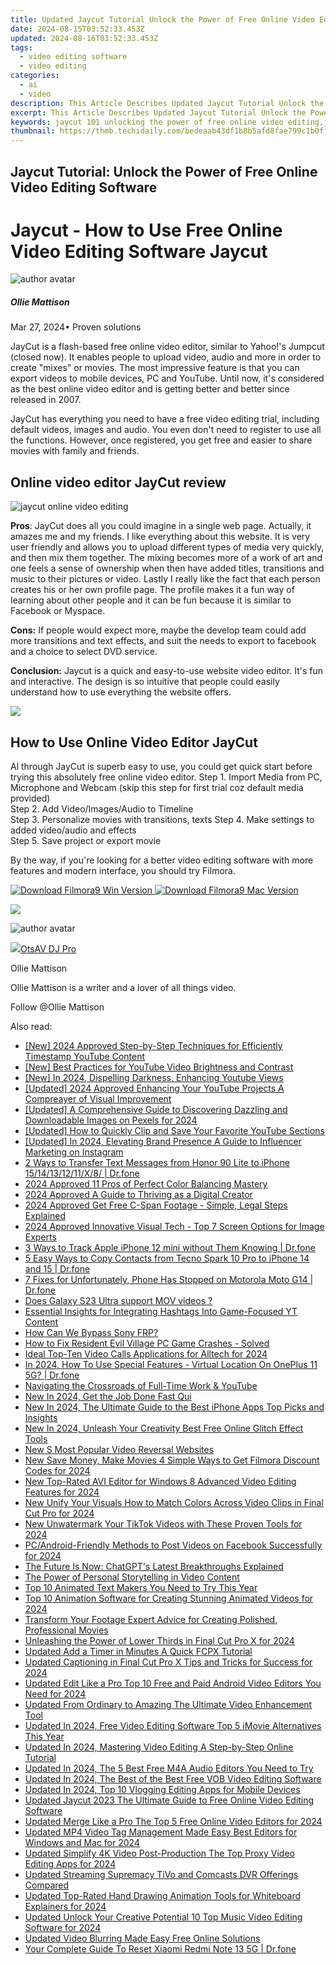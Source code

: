 ```yaml
---
title: Updated Jaycut Tutorial Unlock the Power of Free Online Video Editing Software for 2024
date: 2024-08-15T03:52:33.453Z
updated: 2024-08-16T03:52:33.453Z
tags: 
  - video editing software
  - video editing
categories: 
  - ai
  - video
description: This Article Describes Updated Jaycut Tutorial Unlock the Power of Free Online Video Editing Software for 2024
excerpt: This Article Describes Updated Jaycut Tutorial Unlock the Power of Free Online Video Editing Software for 2024
keywords: jaycut 101 unlocking the power of free online video editing,jaycut tutorial unlock the power of free online video editing,jaycut tutorial unlock the power of free online video editing software,jaycut how to use free online video editing software jaycut,jaycut 2023 the ultimate guide to free online video editing software,unlock the power of slow motion free video editing software filmora,the best free video editing software for 4k videos 2024 update
thumbnail: https://thmb.techidaily.com/bedeaab43df1b8b5afd8fae799c1b0ff2cb5a9adc8ca952932303c5e2c53ba39.jpg
---
```


## Jaycut Tutorial: Unlock the Power of Free Online Video Editing Software

# Jaycut - How to Use Free Online Video Editing Software Jaycut

![author avatar](https://images.wondershare.com/filmora/article-images/ollie-mattison.jpg)

##### Ollie Mattison

 Mar 27, 2024• Proven solutions

JayCut is a flash-based free online video editor, similar to Yahoo!'s Jumpcut (closed now). It enables people to upload video, audio and more in order to create "mixes" or movies. The most impressive feature is that you can export videos to mobile devices, PC and YouTube. Until now, it's considered as the best online video editor and is getting better and better since released in 2007.

JayCut has everything you need to have a free video editing trial, including default videos, images and audio. You even don't need to register to use all the functions. However, once registered, you get free and easier to share movies with family and friends.

## Online video editor JayCut review

![jaycut online video editing](https://images.wondershare.com/topic/video-editing/jaycut.jpg)

**Pros**: JayCut does all you could imagine in a single web page. Actually, it amazes me and my friends. I like everything about this website. It is very user friendly and allows you to upload different types of media very quickly, and then mix them together. The mixing becomes more of a work of art and one feels a sense of ownership when then have added titles, transitions and music to their pictures or video. Lastly I really like the fact that each person creates his or her own profile page. The profile makes it a fun way of learning about other people and it can be fun because it is similar to Facebook or Myspace.

**Cons:** If people would expect more, maybe the develop team could add more transitions and text effects, and suit the needs to export to facebook and a choice to select DVD service.

**Conclusion:** Jaycut is a quick and easy-to-use website video editor. It's fun and interactive. The design is so intuitive that people could easily understand how to use everything the website offers.

<!-- affiliate ads begin -->
<a href="https://estore.winxdvd.com/order/checkout.php?PRODS=12653808&QTY=1&AFFILIATE=108875&CART=1"><img src="https://www.winxdvd.com/affiliate/new-banner/wt-500x500.jpg" border="0"></a>
<!-- affiliate ads end -->
## How to Use Online Video Editor JayCut

Al through JayCut is superb easy to use, you could get quick start before trying this absolutely free online video editor.
Step 1\. Import Media from PC, Microphone and Webcam (skip this step for first trial coz default media provided)  
Step 2\. Add Video/Images/Audio to Timeline  
Step 3\. Personalize movies with transitions, texts
Step 4\. Make settings to added video/audio and effects  
Step 5\. Save project or export movie

By the way, if you're looking for a better video editing software with more features and modern interface, you should try Filmora.

[![Download Filmora9 Win Version](https://images.wondershare.com/filmora/guide/download-btn-win.jpg) ](https://tools.techidaily.com/wondershare/filmora/download/) [![Download Filmora9 Mac Version](https://images.wondershare.com/filmora/guide/download-btn-mac.jpg) ](https://tools.techidaily.com/wondershare/filmora/download/)
<!-- affiliate ads begin -->
<a href="https://store.advancedwebranking.com/order/checkout.php?PRODS=4715051&QTY=1&AFFILIATE=108875&CART=1"><img src="https://secure.avangate.com/images/merchant/14edc6ebfdae2e23bbed83d67f50e983/products/33_awr%20logo.png" border="0"></a>
<!-- affiliate ads end -->

![author avatar](https://images.wondershare.com/filmora/article-images/ollie-mattison.jpg)
<!-- affiliate ads begin -->
<a href="https://otszone.ots7.com/order/checkout.php?PRODS=4713321&QTY=1&AFFILIATE=108875&CART=1"><img src="https://green.ots7.com/screenshots/OtsAV/OtsAVDJ1.90-300x188.jpg" border="0">OtsAV DJ Pro</a>
<!-- affiliate ads end -->

Ollie Mattison

Ollie Mattison is a writer and a lover of all things video.

Follow @Ollie Mattison

<span class="atpl-alsoreadstyle">Also read:</span>
<div><ul>
<li><a href="https://youtube-webster.techidaily.com/024-approved-step-by-step-techniques-for-efficiently-timestamp-youtube-content/"><u>[New] 2024 Approved  Step-by-Step Techniques for Efficiently Timestamp YouTube Content</u></a></li>
<li><a href="https://youtube-tips.techidaily.com/est-practices-for-youtube-video-brightness-and-contrast/"><u>[New] Best Practices for YouTube Video Brightness and Contrast</u></a></li>
<li><a href="https://facebook-video-share.techidaily.com/new-in-2024-dispelling-darkness-enhancing-youtube-views/"><u>[New] In 2024, Dispelling Darkness, Enhancing Youtube Views</u></a></li>
<li><a href="https://facebook-video-footage.techidaily.com/updated-2024-approved-enhancing-your-youtube-projects-a-compreayer-of-visual-improvement/"><u>[Updated] 2024 Approved  Enhancing Your YouTube Projects  A Compreayer of Visual Improvement</u></a></li>
<li><a href="https://article-knowledge.techidaily.com/updated-a-comprehensive-guide-to-discovering-dazzling-and-downloadable-images-on-pexels-for-2024/"><u>[Updated] A Comprehensive Guide to Discovering Dazzling and Downloadable Images on Pexels for 2024</u></a></li>
<li><a href="https://facebook-video-share.techidaily.com/updated-how-to-quickly-clip-and-save-your-favorite-youtube-sections/"><u>[Updated] How to Quickly Clip and Save Your Favorite YouTube Sections</u></a></li>
<li><a href="https://instagram-videos.techidaily.com/updated-in-2024-elevating-brand-presence-a-guide-to-influencer-marketing-on-instagram/"><u>[Updated] In 2024, Elevating Brand Presence  A Guide to Influencer Marketing on Instagram</u></a></li>
<li><a href="https://blog-min.techidaily.com/2-ways-to-transfer-text-messages-from-honor-90-lite-to-iphone-1514131211x8-drfone-by-drfone-transfer-from-android-transfer-from-android/"><u>2 Ways to Transfer Text Messages from Honor 90 Lite to iPhone 15/14/13/12/11/X/8/ | Dr.fone</u></a></li>
<li><a href="https://fox-info.techidaily.com/2024-approved-11-pros-of-perfect-color-balancing-mastery/"><u>2024 Approved  11 Pros of Perfect Color Balancing Mastery</u></a></li>
<li><a href="https://extra-resources.techidaily.com/2024-approved-a-guide-to-thriving-as-a-digital-creator/"><u>2024 Approved  A Guide to Thriving as a Digital Creator</u></a></li>
<li><a href="https://some-techniques.techidaily.com/2024-approved-get-free-c-span-footage-simple-legal-steps-explained/"><u>2024 Approved  Get Free C-Span Footage - Simple, Legal Steps Explained</u></a></li>
<li><a href="https://some-knowledge.techidaily.com/2024-approved-innovative-visual-tech-top-7-screen-options-for-image-experts/"><u>2024 Approved  Innovative Visual Tech - Top 7 Screen Options for Image Experts</u></a></li>
<li><a href="https://ios-location-track.techidaily.com/3-ways-to-track-apple-iphone-12-mini-without-them-knowing-drfone-by-drfone-virtual-ios/"><u>3 Ways to Track Apple iPhone 12 mini without Them Knowing | Dr.fone</u></a></li>
<li><a href="https://blog-min.techidaily.com/5-easy-ways-to-copy-contacts-from-tecno-spark-10-pro-to-iphone-14-and-15-drfone-by-drfone-transfer-from-android-transfer-from-android/"><u>5 Easy Ways to Copy Contacts from Tecno Spark 10 Pro to iPhone 14 and 15 | Dr.fone</u></a></li>
<li><a href="https://howto.techidaily.com/7-fixes-for-unfortunately-phone-has-stopped-on-motorola-moto-g14-drfone-by-drfone-fix-android-problems-fix-android-problems/"><u>7 Fixes for Unfortunately, Phone Has Stopped on Motorola Moto G14 | Dr.fone</u></a></li>
<li><a href="https://phone-solutions.techidaily.com/does-galaxy-s23-ultra-support-mov-videos-by-aiseesoft-video-converter-play-mov-on-android/"><u>Does Galaxy S23 Ultra support MOV videos ?</u></a></li>
<li><a href="https://youtube-video-recordings.techidaily.com/essential-insights-for-integrating-hashtags-into-game-focused-yt-content/"><u>Essential Insights for Integrating Hashtags Into Game-Focused YT Content</u></a></li>
<li><a href="https://android-frp.techidaily.com/how-can-we-bypass-sony-frp-by-drfone-android/"><u>How Can We Bypass Sony FRP?</u></a></li>
<li><a href="https://program-issues.techidaily.com/how-to-fix-resident-evil-village-pc-game-crashes-solved/"><u>How to Fix Resident Evil Village PC Game Crashes - Solved</u></a></li>
<li><a href="https://screen-capture.techidaily.com/ideal-top-ten-video-calls-applications-for-alltech-for-2024/"><u>Ideal Top-Ten Video Calls Applications for Alltech for 2024</u></a></li>
<li><a href="https://phone-solutions.techidaily.com/in-2024-how-to-use-special-features-virtual-location-on-oneplus-11-5g-drfone-by-drfone-virtual-android/"><u>In 2024, How To Use Special Features - Virtual Location On OnePlus 11 5G? | Dr.fone</u></a></li>
<li><a href="https://youtube-video-recordings.techidaily.com/navigating-the-crossroads-of-full-time-work-and-youtube/"><u>Navigating the Crossroads of Full-Time Work & YouTube</u></a></li>
<li><a href="https://smart-video-creator.techidaily.com/new-in-2024-get-the-job-done-fast-qui/"><u>New In 2024, Get the Job Done Fast Qui</u></a></li>
<li><a href="https://smart-video-creator.techidaily.com/new-in-2024-the-ultimate-guide-to-the-best-iphone-apps-top-picks-and-insights/"><u>New In 2024, The Ultimate Guide to the Best iPhone Apps Top Picks and Insights</u></a></li>
<li><a href="https://smart-video-creator.techidaily.com/new-in-2024-unleash-your-creativity-best-free-online-glitch-effect-tools/"><u>New In 2024, Unleash Your Creativity Best Free Online Glitch Effect Tools</u></a></li>
<li><a href="https://smart-video-creator.techidaily.com/new-s-most-popular-video-reversal-websites/"><u>New S Most Popular Video Reversal Websites</u></a></li>
<li><a href="https://smart-video-creator.techidaily.com/new-save-money-make-movies-4-simple-ways-to-get-filmora-discount-codes-for-2024/"><u>New Save Money, Make Movies 4 Simple Ways to Get Filmora Discount Codes for 2024</u></a></li>
<li><a href="https://smart-video-editing.techidaily.com/new-top-rated-avi-editor-for-windows-8-advanced-video-editing-features-for-2024/"><u>New Top-Rated AVI Editor for Windows 8 Advanced Video Editing Features for 2024</u></a></li>
<li><a href="https://smart-video-creator.techidaily.com/new-unify-your-visuals-how-to-match-colors-across-video-clips-in-final-cut-pro-for-2024/"><u>New Unify Your Visuals How to Match Colors Across Video Clips in Final Cut Pro for 2024</u></a></li>
<li><a href="https://smart-video-creator.techidaily.com/new-unwatermark-your-tiktok-videos-with-these-proven-tools-for-2024/"><u>New Unwatermark Your TikTok Videos with These Proven Tools for 2024</u></a></li>
<li><a href="https://facebook-video-recording.techidaily.com/pcandroid-friendly-methods-to-post-videos-on-facebook-successfully-for-2024/"><u>PC/Android-Friendly Methods to Post Videos on Facebook Successfully for 2024</u></a></li>
<li><a href="https://tech-haven.techidaily.com/the-future-is-now-chatgpts-latest-breakthroughs-explained/"><u>The Future Is Now: ChatGPT's Latest Breakthroughs Explained</u></a></li>
<li><a href="https://youtube-video-recordings.techidaily.com/the-power-of-personal-storytelling-in-video-content/"><u>The Power of Personal Storytelling in Video Content</u></a></li>
<li><a href="https://smart-video-creator.techidaily.com/top-10-animated-text-makers-you-need-to-try-this-year/"><u>Top 10 Animated Text Makers You Need to Try This Year</u></a></li>
<li><a href="https://smart-video-creator.techidaily.com/top-10-animation-software-for-creating-stunning-animated-videos-for-2024/"><u>Top 10 Animation Software for Creating Stunning Animated Videos for 2024</u></a></li>
<li><a href="https://smart-video-creator.techidaily.com/transform-your-footage-expert-advice-for-creating-polished-professional-movies/"><u>Transform Your Footage Expert Advice for Creating Polished, Professional Movies</u></a></li>
<li><a href="https://smart-video-creator.techidaily.com/unleashing-the-power-of-lower-thirds-in-final-cut-pro-x-for-2024/"><u>Unleashing the Power of Lower Thirds in Final Cut Pro X for 2024</u></a></li>
<li><a href="https://smart-video-creator.techidaily.com/updated-add-a-timer-in-minutes-a-quick-fcpx-tutorial/"><u>Updated Add a Timer in Minutes A Quick FCPX Tutorial</u></a></li>
<li><a href="https://smart-video-creator.techidaily.com/updated-captioning-in-final-cut-pro-x-tips-and-tricks-for-success-for-2024/"><u>Updated Captioning in Final Cut Pro X Tips and Tricks for Success for 2024</u></a></li>
<li><a href="https://smart-video-creator.techidaily.com/updated-edit-like-a-pro-top-10-free-and-paid-android-video-editors-you-need-for-2024/"><u>Updated Edit Like a Pro Top 10 Free and Paid Android Video Editors You Need for 2024</u></a></li>
<li><a href="https://smart-video-creator.techidaily.com/updated-from-ordinary-to-amazing-the-ultimate-video-enhancement-tool/"><u>Updated From Ordinary to Amazing The Ultimate Video Enhancement Tool</u></a></li>
<li><a href="https://smart-video-creator.techidaily.com/updated-in-2024-free-video-editing-software-top-5-imovie-alternatives-this-year/"><u>Updated In 2024, Free Video Editing Software Top 5 iMovie Alternatives This Year</u></a></li>
<li><a href="https://smart-video-creator.techidaily.com/updated-in-2024-mastering-video-editing-a-step-by-step-online-tutorial/"><u>Updated In 2024, Mastering Video Editing A Step-by-Step Online Tutorial</u></a></li>
<li><a href="https://smart-video-creator.techidaily.com/updated-in-2024-the-5-best-free-m4a-audio-editors-you-need-to-try/"><u>Updated In 2024, The 5 Best Free M4A Audio Editors You Need to Try</u></a></li>
<li><a href="https://smart-video-creator.techidaily.com/updated-in-2024-the-best-of-the-best-free-vob-video-editing-software/"><u>Updated In 2024, The Best of the Best Free VOB Video Editing Software</u></a></li>
<li><a href="https://smart-video-creator.techidaily.com/updated-in-2024-top-10-vlogging-editing-apps-for-mobile-devices/"><u>Updated In 2024, Top 10 Vlogging Editing Apps for Mobile Devices</u></a></li>
<li><a href="https://smart-video-creator.techidaily.com/updated-jaycut-2023-the-ultimate-guide-to-free-online-video-editing-software/"><u>Updated Jaycut 2023 The Ultimate Guide to Free Online Video Editing Software</u></a></li>
<li><a href="https://smart-video-creator.techidaily.com/updated-merge-like-a-pro-the-top-5-free-online-video-editors-for-2024/"><u>Updated Merge Like a Pro The Top 5 Free Online Video Editors for 2024</u></a></li>
<li><a href="https://smart-video-creator.techidaily.com/updated-mp4-video-tag-management-made-easy-best-editors-for-windows-and-mac-for-2024/"><u>Updated MP4 Video Tag Management Made Easy Best Editors for Windows and Mac for 2024</u></a></li>
<li><a href="https://smart-video-creator.techidaily.com/updated-simplify-4k-video-post-production-the-top-proxy-video-editing-apps-for-2024/"><u>Updated Simplify 4K Video Post-Production The Top Proxy Video Editing Apps for 2024</u></a></li>
<li><a href="https://smart-video-creator.techidaily.com/updated-streaming-supremacy-tivo-and-comcasts-dvr-offerings-compared/"><u>Updated Streaming Supremacy TiVo and Comcasts DVR Offerings Compared</u></a></li>
<li><a href="https://smart-video-creator.techidaily.com/updated-top-rated-hand-drawing-animation-tools-for-whiteboard-explainers-for-2024/"><u>Updated Top-Rated Hand Drawing Animation Tools for Whiteboard Explainers for 2024</u></a></li>
<li><a href="https://smart-video-creator.techidaily.com/updated-unlock-your-creative-potential-10-top-music-video-editing-software-for-2024/"><u>Updated Unlock Your Creative Potential 10 Top Music Video Editing Software for 2024</u></a></li>
<li><a href="https://smart-video-creator.techidaily.com/updated-video-blurring-made-easy-free-online-solutions/"><u>Updated Video Blurring Made Easy Free Online Solutions</u></a></li>
<li><a href="https://techidaily.com/your-complete-guide-to-reset-xiaomi-redmi-note-13-5g-drfone-by-drfone-reset-android-reset-android/"><u>Your Complete Guide To Reset Xiaomi Redmi Note 13 5G | Dr.fone</u></a></li>
</ul></div>

<ins class="adsbygoogle"
      style="display:block"
      data-ad-client="ca-pub-7571918770474297"
      data-ad-slot="8358498916"
      data-ad-format="auto"
      data-full-width-responsive="true"></ins>